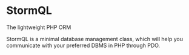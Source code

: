 # StormQL

The lightweight PHP ORM

StormQL is a minimal database management class, which will help you communicate with
your preferred DBMS in PHP through PDO.